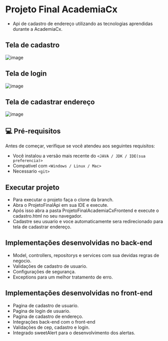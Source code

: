 # Projeto Final AcademiaCx

* Api de cadastro de endereço utilizando as tecnologias aprendidas durante a AcademiaCx.

##  Tela de cadastro

![image](https://user-images.githubusercontent.com/87780451/217307497-1ec5ad7d-c2aa-49cf-94c0-5221a778dd87.png)


##  Tela de login

![image](https://user-images.githubusercontent.com/87780451/217307964-e302c112-7bbc-4d00-abe2-58c31d7f50ac.png)


##  Tela de cadastrar endereço

![image](https://user-images.githubusercontent.com/87780451/217308196-5db69cf1-4e93-4c4b-bcd4-3a5825b18525.png)



## 💻 Pré-requisitos

Antes de começar, verifique se você atendeu aos seguintes requisitos:
* Você instalou a versão mais recente do `<JAVA / JDK / IDE(sua preferencia)>`
* Compativel com `<Windows / Linux / Mac>`
* Necessario `<git>`

## Executar projeto

* Para executar o projeto faça o clone da branch.
* Abra o ProjetoFinalApi em sua IDE e execute.
* Após isso abra a pasta ProjetoFinalAcademiaCxFrontend e execute o cadastro.html no seu navegador.
* Cadastre seu usuario e voce automaticamente sera redirecionado para tela de cadastrar endereço.

## Implementações desenvolvidas no back-end

* Model, controllers, repositorys e services com sua devidas regras de negocio.
* Validações de cadastro de usuario.
* Configurações de segurança.
* Exceptions para um melhor tratamento de erro.

## Implementações desenvolvidas no front-end

* Pagina de cadastro de usuario.
* Pagina de login de usuario.
* Pagina de cadastro de endereço.
* Integrações back-end com o front-end
* Validações de cep, cadastro e login.
* Integrado sweetAlert para o desenvolvimento dos alertas.



